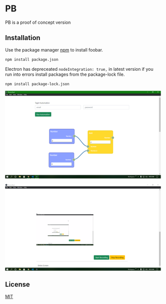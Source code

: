 # PB

PB is a proof of concept version

## Installation

Use the package manager [npm](https://www.npmjs.com/get-npm) to install foobar.

```bash
npm install package.json
```

Electron has depreceated `nodeIntegration: true,` in latest version if you run into errors install packages from the package-lock file.

```bash
npm install package-lock.json
```

![rete](assets/rete.PNG)

![screencapture](assets/screencapture.PNG)

## License

[MIT](https://choosealicense.com/licenses/mit/)
